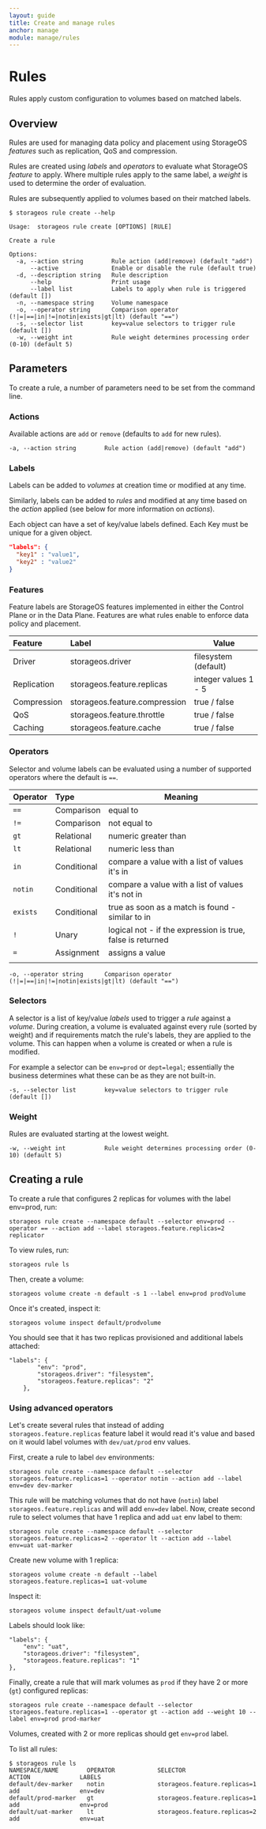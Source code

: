 ```yaml
---
layout: guide
title: Create and manage rules
anchor: manage
module: manage/rules
---
```


# Rules

Rules apply custom configuration to volumes based on matched labels.

## Overview

Rules are used for managing data policy and placement using StorageOS *features* such as replication, QoS and compression.

Rules are created using *labels* and *operators* to evaluate what StorageOS *feature* to apply.  Where multiple rules apply to the same label, a *weight* is used to determine the order of evaluation.

Rules are subsequently applied to volumes based on their matched labels.

```
$ storageos rule create --help

Usage:	storageos rule create [OPTIONS] [RULE]

Create a rule

Options:
  -a, --action string        Rule action (add|remove) (default "add")
      --active               Enable or disable the rule (default true)
  -d, --description string   Rule description
      --help                 Print usage
      --label list           Labels to apply when rule is triggered (default [])
  -n, --namespace string     Volume namespace
  -o, --operator string      Comparison operator (!|=|==|in|!=|notin|exists|gt|lt) (default "==")
  -s, --selector list        key=value selectors to trigger rule (default [])
  -w, --weight int           Rule weight determines processing order (0-10) (default 5)

```

## Parameters

To create a rule, a number of parameters need to be set from the command line.

### Actions

Available actions are `add` or `remove` (defaults to `add` for new rules).

`-a, --action string        Rule action (add|remove) (default "add")`

### Labels

Labels can be added to *volumes* at creation time or modified at any time.

Similarly, labels can be added to *rules* and modified at any time based on the *action* applied (see below for more information on *actions*).

Each object can have a set of key/value labels defined. Each Key must be unique for a given object.

```json
"labels": {
  "key1" : "value1",
  "key2" : "value2"
}
```

### Features

Feature labels are StorageOS features implemented in either the Control Plane or in the Data Plane.  Features are what rules enable to enforce data policy and placement.

| Feature     | Label                         | Value                       |
|:------------|:------------------------------|-----------------------------|
| Driver      | storageos.driver              | filesystem (default)        |
| Replication | storageos.feature.replicas    | integer values 1 - 5        |
| Compression | storageos.feature.compression | true / false                |
| QoS         | storageos.feature.throttle    | true / false                |
| Caching     | storageos.feature.cache       | true / false                |

### Operators

Selector and volume labels can be evaluated using a number of supported operators where the default is `==`.


| Operator | Type        | Meaning                                                    |
|:---------|:------------|------------------------------------------------------------|
| `==`     | Comparison  | equal to                                                   |
| `!=`     | Comparison  | not equal to                                               |
| `gt`     | Relational  | numeric greater than                                       |
| `lt`     | Relational  | numeric less than                                          |
| `in`     | Conditional | compare a value with a list of values it's in              |
| `notin`  | Conditional | compare a value with a list of values it's not in          |
| `exists` | Conditional | true as soon as a match is found - similar to in           |
| `!`      | Unary       | logical not - if the expression is true, false is returned |
| `=`      | Assignment  | assigns a value                                            |
|          |             |                                                            |

`-o, --operator string      Comparison operator (!|=|==|in|!=|notin|exists|gt|lt) (default "==")`

### Selectors

A selector is a list of key/value *labels* used to trigger a *rule* against a *volume*.  During creation, a volume is evaluated against every rule (sorted by weight) and if requirements match the rule's labels, they are applied to the volume.  This can happen when a volume is created or when a rule is modified.

For example a selector can be `env=prod` or `dept=legal`; essentially the business determines what these can be as they are not built-in.

`-s, --selector list        key=value selectors to trigger rule (default [])`

### Weight

Rules are evaluated starting at the lowest weight.

`-w, --weight int           Rule weight determines processing order (0-10) (default 5)`


## Creating a rule

To create a rule that configures 2 replicas for volumes with the label env=prod, run:

    storageos rule create --namespace default --selector env=prod --operator == --action add --label storageos.feature.replicas=2 replicator

To view rules, run:

    storageos rule ls

Then, create a volume:

    storageos volume create -n default -s 1 --label env=prod prodVolume

Once it's created, inspect it:


    storageos volume inspect default/prodvolume

You should see that it has two replicas provisioned and additional labels attached:

```
"labels": {
        "env": "prod",
        "storageos.driver": "filesystem",
        "storageos.feature.replicas": "2"
    },
```     

### Using advanced operators

Let's create several rules that instead of adding `storageos.feature.replicas` feature label it would read it's value and based on it would label volumes with `dev/uat/prod` env values.

First, create a rule to label `dev` environments:

    storageos rule create --namespace default --selector storageos.feature.replicas=1 --operator notin --action add --label env=dev dev-marker

This rule will be matching volumes that do not have (`notin`) label `storageos.feature.replicas` and will add `env=dev` label.
Now, create second rule to select volumes that have 1 replica and add `uat` env label to them:

    storageos rule create --namespace default --selector storageos.feature.replicas=2 --operator lt --action add --label env=uat uat-marker

Create new volume with 1 replica:

    storageos volume create -n default --label storageos.feature.replicas=1 uat-volume

Inspect it:

    storageos volume inspect default/uat-volume

Labels should look like:

```
"labels": {
    "env": "uat",
    "storageos.driver": "filesystem",
    "storageos.feature.replicas": "1"
},       
```

Finally, create a rule that will mark volumes as `prod` if they have 2 or more (`gt`) configured replicas:

    storageos rule create --namespace default --selector storageos.feature.replicas=1 --operator gt --action add --weight 10 --label env=prod prod-marker

Volumes, created with 2 or more replicas should get `env=prod` label.

To list all rules:

```
$ storageos rule ls
NAMESPACE/NAME        OPERATOR            SELECTOR                       ACTION              LABELS
default/dev-marker    notin               storageos.feature.replicas=1   add                 env=dev
default/prod-marker   gt                  storageos.feature.replicas=1   add                 env=prod
default/uat-marker    lt                  storageos.feature.replicas=2   add                 env=uat
```